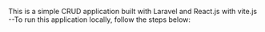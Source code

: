 This is a simple CRUD application built with Laravel and React.js with vite.js
--To run this application locally, follow the steps below:

